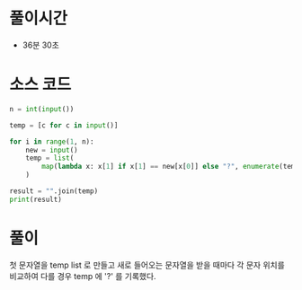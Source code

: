 # 풀이시간
- 36분 30초

# 소스 코드

```python
n = int(input())

temp = [c for c in input()]

for i in range(1, n):
    new = input()
    temp = list(
        map(lambda x: x[1] if x[1] == new[x[0]] else "?", enumerate(temp))
    )

result = "".join(temp)
print(result)

```

# 풀이

첫 문자열을 temp list 로 만들고 새로 들어오는 문자열을 받을 때마다 각 문자 위치를 비교하여 다를 경우 temp 에 '?' 를 기록했다.

